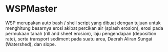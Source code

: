# WSPMaster
WSP merupakan auto bash / shell script yang dibuat dengan tujuan untuk menghitung besarnya erosi akibat percikan air (splash erosion), erosi pada permukaan tanah (rill and sheet erosion), laju pengendapan (deposition rate), serta transport sediment pada suatu area, Daerah Aliran Sungai (Watershed), dan slope.
